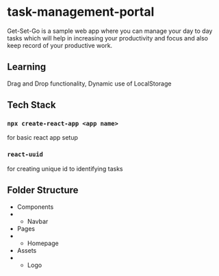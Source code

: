 # task-management-portal

Get-Set-Go is a sample web app where you can manage your day to day tasks which will help in increasing your productivity and focus and also keep record of your productive work.

## Learning

Drag and Drop functionality, Dynamic use of LocalStorage

## Tech Stack

### `npx create-react-app <app name>`

for basic react app setup

### `react-uuid`

for creating unique id to identifying tasks

## Folder Structure

- Components
- - Navbar
- Pages
- - Homepage
- Assets
- - Logo
